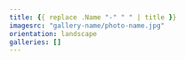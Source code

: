 ```yaml
---
title: {{ replace .Name "-" " " | title }}
imagesrc: "gallery-name/photo-name.jpg"
orientation: landscape
galleries: []
---
```

